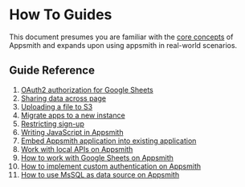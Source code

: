# How To Guides

This document presumes you are familiar with the [core concepts](../core-concepts/connecting-to-data-sources/) of Appsmith and expands upon using appsmith in real-world scenarios.

## Guide Reference

1. [OAuth2 authorization for Google Sheets](oauth2-authorization-for-google-sheets.md)
2. [Sharing data across page](sharing-data-across-pages.md)
3. [Uploading a file to S3](how-to-upload-to-s3.md)
4. [Migrate apps to a new instance](backup-restore.md)
5. [Restricting sign-up]()
6. [Writing JavaScript in Appsmith](writing-javascript-in-appsmith.md)
7. [Embed Appsmith application into existing application](embed-appsmith-into-existing-application.md)
8. [Work with local APIs on Appsmith](how-to-work-with-local-apis-on-appsmith.md)
9. [How to work with Google Sheets on Appsmith](how-to-work-with-google-sheets-on-appsmith.md)
10. [How to implement custom authentication on Appsmith](how-to-implement-custom-authentication-on-appsmith.md)
11. [How to use MsSQL as data source on Appsmith](use-mssql-as-data-source.md)



